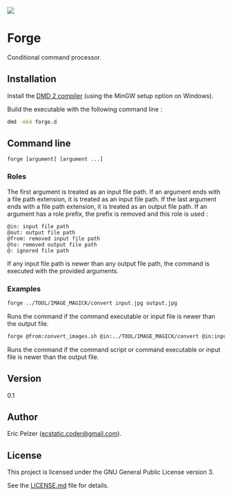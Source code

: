 ![](https://github.com/senselogic/FORGE/blob/master/LOGO/forge.png)

# Forge

Conditional command processor.

## Installation

Install the [DMD 2 compiler](https://dlang.org/download.html) (using the MinGW setup option on Windows).

Build the executable with the following command line :

```bash
dmd -m64 forge.d
```

## Command line

```
forge [argument] [argument ...]
```

### Roles

The first argument is treated as an input file path.
If an argument ends with a file path extension, it is treated as an input file path.
If the last argument ends with a file path extension, it is treated as an output file path.
If an argument has a role prefix, the prefix is removed and this role is used :

```
@in: input file path
@out: output file path
@from: removed input file path
@to: removed output file path
@: ignored file path
```

If any input file path is newer than any output file path, the command is executed with the provided arguments.

### Examples

```bash
forge ../TOOL/IMAGE_MAGICK/convert input.jpg output.jpg
```

Runs the command if the command executable or input file is newer than the output file.

```bash
forge @from:convert_images.sh @in:../TOOL/IMAGE_MAGICK/convert @in:input.jpg @out:output.jpg
```

Runs the command if the command script or command executable or input file is newer than the output file.

## Version

0.1

## Author

Eric Pelzer (ecstatic.coder@gmail.com).

## License

This project is licensed under the GNU General Public License version 3.

See the [LICENSE.md](LICENSE.md) file for details.
